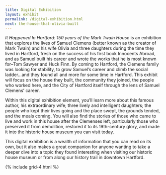 ```yaml
---
title: Digital Exhibition
layout: exhibit
permalink: /digital-exhibition.html
next: the-house-that-olivia-built
---
```


*It Happened In Hartford: 150 years of the Mark Twain House* is an exhibition that explores the lives of Samuel Clemens (better known as the creator of Mark Twain) and his wife Olivia and three daughters during the time they lived in Hartford, fresh on the success of his first book Innocents Abroad, and as Samuel built his career and wrote the works that he is most known for–Tom Sawyer and Huck Finn. By coming to Hartford, the Clemens family was looking for stability, to grow Samuel’s career and climb the social ladder…and they found all and more for some time in Hartford. This exhibit will  focus on the house they built, the community they joined, the people who worked here, and the City of Hartford itself through the lens of Samuel Clemens’ career. 

Within this digital exhibition element, you’ll learn more about this famous author, his extraordinary wife; three lively and intelligent daughters; the people who kept their lives going and the place swept, the grounds tended, and the meals coming. You will also find the stories of those who came to live and work in this house after the Clemenses left, particularly those who preserved it from demolition, restored it to its 19th-century glory, and made it into the historic house museum you can visit today. 

This digital exhibition is a wealth of information that you can read on its own, but it also makes a great companion for anyone wanting to take a deeper dive into a topic they found interesting when visiting our historic house museum or from along our history trail in downtown Hartford.

{% include grid-4.html %}